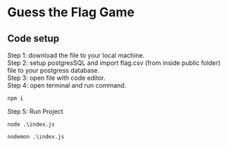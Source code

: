# Guess the Flag Game

## Code setup
Step 1: download the file to your local machine.  
Step 2: setup postgresSQL and import flag.csv (from inside public folder) file to your postgress database.  
Step 3: open file with code editor.  
Step 4: open terminal and run command.  
```
npm i
```
Step 5: Run Project
```
node .\index.js
```
```
nodemon .\index.js
```

